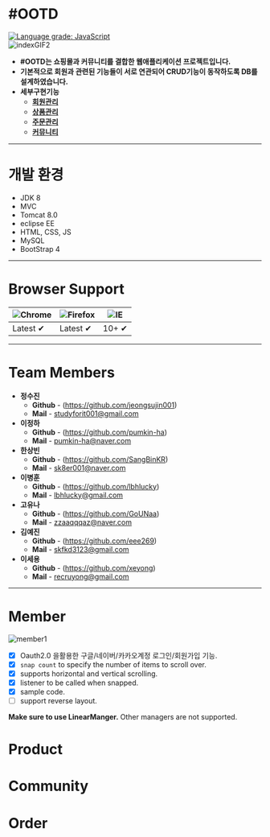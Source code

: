 # #OOTD
[![Language grade: JavaScript](https://img.shields.io/lgtm/grade/javascript/g/eee269/TeamPro.svg?logo=lgtm&logoWidth=18)](https://lgtm.com/projects/g/eee269/TeamPro/context:javascript)<br>
![indexGIF2](https://user-images.githubusercontent.com/73917786/103332993-8c639200-4aaf-11eb-8dc8-ef9579837237.gif)<br/>
* **#OOTD는 쇼핑몰과 커뮤니티를 결합한 웹애플리케이션 프로젝트입니다.**
* **기본적으로 회원과 관련된 기능들이 서로 연관되어 CRUD기능이 동작하도록 DB를 설계하였습니다.** 
* **세부구현기능**
   * **[회원관리](#member)**
   * **[상품관리](#product)**
   * **[주문관리](#order)**
   * **[커뮤니티](#community)**
   
   
---
# 개발 환경
* JDK 8
* MVC
* Tomcat 8.0
* eclipse EE
* HTML, CSS, JS
* MySQL
* BootStrap 4<br>
---
# Browser Support
![Chrome](https://raw.githubusercontent.com/alrra/browser-logos/master/src/chrome/chrome_48x48.png) | ![Firefox](https://raw.githubusercontent.com/alrra/browser-logos/master/src/firefox/firefox_48x48.png) | ![IE](https://raw.githubusercontent.com/alrra/browser-logos/master/src/edge/edge_48x48.png) |
--- | --- | --- |
Latest ✔ | Latest ✔ | 10+ ✔ |

---
# Team Members
* **정수진**
    * **Github** - (https://github.com/jeongsujin001)
    * **Mail** - <studyforit001@gmail.com>
* **이정하**
    * **Github** - (https://github.com/pumkin-ha)
    * **Mail** - <pumkin-ha@naver.com>
* **한상빈**
    * **Github** - (https://github.com/SangBinKR)
    * **Mail** - <sk8er001@naver.com>
* **이병훈**
    * **Github** - (https://github.com/lbhlucky)
    * **Mail** - <lbhlucky@gmail.com>
* **고유나**
    * **Github** - (https://github.com/GoUNaa)
    * **Mail** - <zzaaqqqaz@naver.com>    
* **김예진**
    * **Github** - (https://github.com/eee269)
    * **Mail** - <skfkd3123@gmail.com>
* **이세용**
    * **Github** - (https://github.com/xeyong)
    * **Mail** - <recruyong@gmail.com>       
---
# Member
![member1](https://user-images.githubusercontent.com/73917786/103348338-0d854e00-4add-11eb-870e-e3a2abf92cdf.gif)
- [x] Oauth2.0 을활용한 구글/네이버/카카오계정 로그인/회원가입 기능.
- [x] `snap count` to specify the number of items to scroll over.
- [x] supports horizontal and vertical scrolling.
- [x] listener to be called when snapped.
- [x] sample code.
- [ ] support reverse layout.

<strong>Make sure to use LinearManger.</strong> Other managers are not supported.
# Product

# Community

# Order

